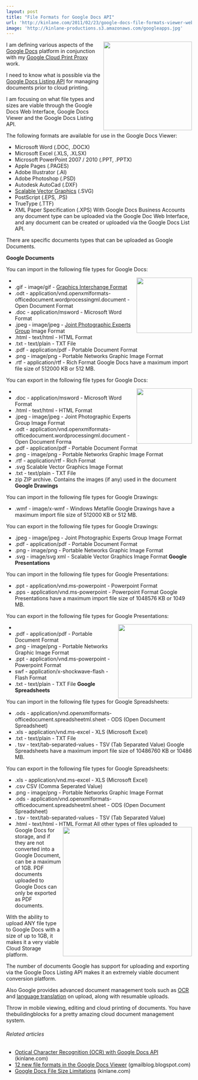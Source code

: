 ```yaml
---
layout: post
title: "File Formats for Google Docs API"
url: 'http://kinlane.com/2011/02/23/google-docs-file-formats-viewer-web-and-api/'
image: 'http://kinlane-productions.s3.amazonaws.com/googleapps.jpg'
---
```


<img class="c1" src="http://kinlane-productions.s3.amazonaws.com/googleapps.jpg" alt="" width="240" align="right" />I am defining various aspects of the [Google Docs][1] platform in conjunction with my [Google Cloud Print Proxy][2] work.

I need to know what is possible via the [Google Docs Listing API][3] for managing documents prior to cloud printing.

I am focusing on what file types and sizes are viable through the Google Docs Web Interface, Google Docs Viewer and the Google Docs Listing API.

The following formats are available for use in the Google Docs Viewer:

  * Microsoft Word (.DOC, .DOCX)
  * Microsoft Excel (.XLS, .XLSX)
  * Microsoft PowerPoint 2007 / 2010 (.PPT, .PPTX)
  * Apple Pages (.PAGES)
  * Adobe Illustrator (.AI)
  * Adobe Photoshop (.PSD)
  * Autodesk AutoCad (.DXF)
  * [Scalable Vector Graphics][4] (.SVG)
  * PostScript (.EPS, .PS)
  * TrueType (.TTF)
  * XML Paper Specification (.XPS)
With Google Docs Business Accounts any document type can be uploaded via the Google Doc Web Interface, and any document can be created or uploaded via the Google Docs List API.

There are specific documents types that can be uploaded as Google Documents.

**Google Documents**

You can import in the following file types for Google Docs:

  * <img class="c1" src="http://kinlane-productions.s3.amazonaws.com/PDF_red.jpg" alt="" width="150" align="right" />
  * .gif - image/gif - [Graphics Interchange Format][5]
  * .odt - application/vnd.openxmlformats-officedocument.wordprocessingml.document - Open Document Format
  * .doc - application/msword - Microsoft Word Format
  * .jpeg - image/jpeg - [Joint Photographic Experts Group][6] Image Format
  * .html - text/html - HTML Format
  * .txt - text/plain - TXT File
  * .pdf - application/pdf - Portable Document Format
  * .png - image/png - Portable Networks Graphic Image Format
  * .rtf - application/rtf - Rich Format
Google Docs have a maximum import file size of 512000 KB or 512 MB.

You can export in the following file types for Google Docs:

  * <img class="c1" src="http://kinlane-productions.s3.amazonaws.com/microsoft-powerpoint.png" alt="" width="150" align="right" />
  * .doc - application/msword - Microsoft Word Format
  * .html - text/html - HTML Format
  * .jpeg - image/jpeg - Joint Photographic Experts Group Image Format
  * .odt - application/vnd.openxmlformats-officedocument.wordprocessingml.document - Open Document Forma
  * .pdf - application/pdf - Portable Document Format
  * .png - image/png - Portable Networks Graphic Image Format
  * .rtf - application/rtf - Rich Format
  * .svg Scalable Vector Graphics Image Format
  * .txt - text/plain - TXT File
  * zip ZIP archive. Contains the images (if any) used in the document
**Google Drawings**

You can import in the following file types for Google Drawings:

  * .wmf - image/x-wmf - Windows Metafile
Google Drawings have a maximum import file size of 512000 KB or 512 MB.

You can export in the following file types for Google Drawings:

  * .jpeg - image/jpeg - Joint Photographic Experts Group Image Format
  * .pdf - application/pdf - Portable Document Format
  * .png - image/png - Portable Networks Graphic Image Format
  * .svg - image/svg xml - Scalable Vector Graphics Image Format
**Google Presentations**

You can import in the following file types for Google Presentations:

  * .ppt - application/vnd.ms-powerpoint - Powerpoint Format
  * .pps - application/vnd.ms-powerpoint - Powerpoint Format
Google Presentations have a maximum import file size of 1048576 KB or 1049 MB.

You can export in the following file types for Google Presentations:

  * <img class="c1" src="http://kinlane-productions.s3.amazonaws.com/google/google-doc-on-iphone.png" alt="" width="200" align="right" />
  * .pdf - application/pdf - Portable Document Format
  * .png - image/png - Portable Networks Graphic Image Format
  * .ppt - application/vnd.ms-powerpoint - Powerpoint Format
  * swf - application/x-shockwave-flash - Flash Format
  * .txt - text/plain - TXT File
**Google Spreadsheets**

You can import in the following file types for Google Spreadsheets:

  * .ods - application/vnd.openxmlformats-officedocument.spreadsheetml.sheet - ODS (Open Document Spreadsheet)
  * .xls - application/vnd.ms-excel - XLS (Microsoft Excel)
  * .txt - text/plain - TXT File
  * . tsv - text/tab-separated-values - TSV (Tab Separated Value)
Google Spreadsheets have a maximum import file size of 10486760 KB or 10486 MB.

You can export in the following file types for Google Spreadsheets:

  * .xls - application/vnd.ms-excel - XLS (Microsoft Excel)
  * .csv CSV (Comma Seperated Value)
  * .png - image/png - Portable Networks Graphic Image Format
  * .ods - application/vnd.openxmlformats-officedocument.spreadsheetml.sheet - ODS (Open Document Spreadsheet)
  * . tsv - text/tab-separated-values - TSV (Tab Separated Value)
  * .html - text/html - HTML Format
<img class="c1" src="http://kinlane-productions.s3.amazonaws.com/google-cloud-print/google-cloud-print-mimeo.png" alt="" width="350" align="right" /> All other types of files uploaded to Google Docs for storage, and if they are not converted into a Google Document, can be a maximum of 1GB. PDF documents uploaded to Google Docs can only be exported as PDF documents.

With the ability to upload ANY file type to Google Docs with a size of up to 1GB, it makes it a very viable Cloud Storage platform.

The number of documents Google has support for uploading and exporting via the Google Docs Listing API makes it an extremely viable document conversion platform.

Also Google provides advanced document management tools such as [OCR][7] and [language translation][8] on upload, along with resumable uploads.

Throw in mobile viewing, editing and cloud printing of documents. You have thebuildingblocks for a pretty amazing cloud document management system.

######  Related articles

  * [Optical Character Recognition (OCR) with Google Docs API][7] (kinlane.com)
  * [12 new file formats in the Google Docs Viewer][9] (gmailblog.blogspot.com)
  * [Google Docs File Size Limitations][10] (kinlane.com)

   [1]: http://docs.google.com
   [2]: http://www.kinlane.com/2011/02/google-cloud-print-proxy-cloud-printer/
   [3]: http://code.google.com/apis/documents/
   [4]: http://www.w3.org/Graphics/SVG/ (Scalable Vector Graphics)
   [5]: http://en.wikipedia.org/wiki/Graphics_Interchange_Format (Graphics Interchange Format)
   [6]: http://en.wikipedia.org/wiki/Joint_Photographic_Experts_Group (Joint Photographic Experts Group)
   [7]: http://www.kinlane.com/2011/02/optical-character-recognition-ocr-with-google-docs-api/
   [8]: http://www.kinlane.com/2011/02/document-translation-with-google-docs-api/
   [9]: http://gmailblog.blogspot.com/2011/02/12-new-file-formats-in-google-docs.html
   [10]: http://www.kinlane.com/2011/02/google-docs-file-size-limitations/
